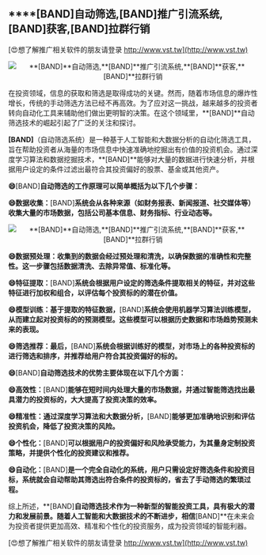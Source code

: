 ## ****[BAND]**自动筛选,**[BAND]**推广引流系统,**[BAND]**获客,**[BAND]**拉群行销**

[😍想了解推广相关软件的朋友请登录 http://www.vst.tw](http://www.vst.tw)

 <center><img src="https://vst.tw/MP4/tuiguang/png/3.png" alt="**[BAND]**自动筛选,**[BAND]**推广引流系统,**[BAND]**获客,**[BAND]**拉群行销"></center>

在投资领域，信息的获取和筛选是取得成功的关键。然而，随着市场信息的爆炸性增长，传统的手动筛选方法已经不再高效。为了应对这一挑战，越来越多的投资者转向自动化工具来辅助他们做出更明智的决策。在这个领域里，**[BAND]**自动筛选技术的崛起引起了广泛的关注和探讨。

**[BAND]**（自动筛选系统）是一种基于人工智能和大数据分析的自动化筛选工具，旨在帮助投资者从海量的市场信息中快速准确地挖掘出有价值的投资机会。通过深度学习算法和数据挖掘技术，**[BAND]**能够对大量的数据进行快速分析，并根据用户设定的条件过滤出最符合其投资偏好的股票、基金或其他资产。

**😄**[BAND]**自动筛选的工作原理可以简单概括为以下几个步骤：**

**😄数据收集：**[BAND]**系统会从各种来源（如财务报表、新闻报道、社交媒体等）收集大量的市场数据，包括公司基本信息、财务指标、行业动态等。**

 <center><img src="https://vst.tw/MP4/tuiguang/png/5.png" alt="**[BAND]**自动筛选,**[BAND]**推广引流系统,**[BAND]**获客,**[BAND]**拉群行销"></center>

**😄数据预处理：收集到的数据会经过预处理和清洗，以确保数据的准确性和完整性。这一步骤包括数据清洗、去除异常值、标准化等。**

**😄特征提取：**[BAND]**系统会根据用户设定的筛选条件提取相关的特征，并对这些特征进行加权和组合，以评估每个投资标的的潜在价值。**

**😄模型训练：基于提取的特征数据，**[BAND]**系统会使用机器学习算法训练模型，从而建立起对投资标的的预测模型。这些模型可以根据历史数据和市场趋势预测未来的表现。**

**😄筛选推荐：最后，**[BAND]**系统会根据训练好的模型，对市场上的各种投资标的进行筛选和排序，并推荐给用户符合其投资偏好的标的。**

**😄**[BAND]**自动筛选技术的优势主要体现在以下几个方面：**

**😄高效性：**[BAND]**能够在短时间内处理大量的市场数据，并通过智能筛选找出最具潜力的投资标的，大大提高了投资决策的效率。**

**😄精准性：通过深度学习算法和大数据分析，**[BAND]**能够更加准确地识别和评估投资机会，降低了投资决策的风险。**

**😄个性化：**[BAND]**可以根据用户的投资偏好和风险承受能力，为其量身定制投资策略，并提供个性化的投资建议和推荐。**

**😄自动化：**[BAND]**是一个完全自动化的系统，用户只需设定好筛选条件和投资目标，系统就会自动帮助其筛选出符合条件的投资标的，省去了手动筛选的繁琐过程。**

综上所述，**[BAND]**自动筛选技术作为一种新型的智能投资工具，具有极大的潜力和发展前景。随着人工智能和大数据技术的不断进步，相信**[BAND]**在未来会为投资者提供更加高效、精准和个性化的投资服务，成为投资领域的智能利器。

[😍想了解推广相关软件的朋友请登录 http://www.vst.tw](http://www.vst.tw)



